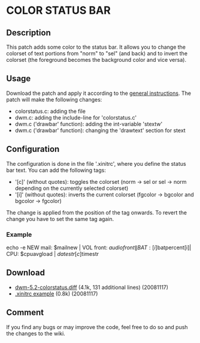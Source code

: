 # COLOR STATUS BAR #

## Description ##

This patch adds some color to the status bar. It allows you to change the colorset of text portions from "norm" to "sel" (and back) and to invert the colorset (the foreground becomes the background color and vice versa).


## Usage ##

Download the patch and apply it according to the [general instructions](.). The patch will make the following changes:

 * colorstatus.c: adding the file
 * dwm.c: adding the include-line for 'colorstatus.c'
 * dwm.c ('drawbar' function): adding the int-variable 'stextw'
 * dwm.c ('drawbar' function): changing the 'drawtext' section for stext


## Configuration ##

The configuration is done in the file '.xinitrc', where you define the status bar text. You can add the following tags:

 * '[c]' (without quotes): toggles the colorset (norm -> sel or sel -> norm depending on the currently selected colorset)
 * '[i]' (without quotes): inverts the current colorset (fgcolor -> bgcolor and bgcolor -> fgcolor)

The change is applied from the position of the tag onwards. To revert the change you have to set the same tag again.

### Example ###
echo -e NEW mail: $mailnew \| VOL front: $audiofront \| BAT:[i]$batpercent[i]\| CPU: $cpuavgload \| $datestr[c]$timestr


## Download ##

 * [dwm-5.2-colorstatus.diff][1] (4.1k, 131 additional lines) (20081117)
 * [.xinitrc example][2] (0.8k) (20081117)


## Comment ##
If you find any bugs or may improve the code, feel free to do so and push the changes to the wiki.


[1]: http://suckless.org/dwm/patches/dwm-5.2-colorstatus.diff
[2]: http://suckless.org/dwm/patches/dwm-5.2-colorstatus.xinitrc.txt

